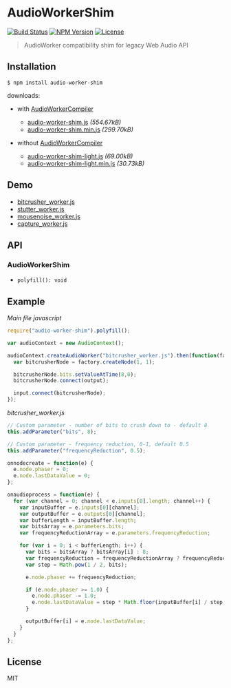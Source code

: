 # AudioWorkerShim
[![Build Status](http://img.shields.io/travis/mohayonao/audio-worker-shim.svg?style=flat-square)](https://travis-ci.org/mohayonao/audio-worker-shim)
[![NPM Version](http://img.shields.io/npm/v/audio-worker-shim.svg?style=flat-square)](https://www.npmjs.org/package/audio-worker-shim)
[![License](http://img.shields.io/badge/license-MIT-brightgreen.svg?style=flat-square)](http://mohayonao.mit-license.org/)

> AudioWorker compatibility shim for legacy Web Audio API

## Installation

```
$ npm install audio-worker-shim
```

downloads:
- with [AudioWorkerCompiler](https://github.com/mohayonao/audio-worker-compiler)
  - [audio-worker-shim.js](https://raw.githubusercontent.com/mohayonao/audio-worker-shim/master/build/audio-worker-shim.js) _(554.67kB)_
  - [audio-worker-shim.min.js](https://raw.githubusercontent.com/mohayonao/audio-worker-shim/master/build/audio-worker-shim.min.js) _(299.70kB)_


- without [AudioWorkerCompiler](https://github.com/mohayonao/audio-worker-compiler)
  - [audio-worker-shim-light.js](https://raw.githubusercontent.com/mohayonao/audio-worker-shim/master/build/audio-worker-shim-light.js) _(69.00kB)_
  - [audio-worker-shim-light.min.js](https://raw.githubusercontent.com/mohayonao/audio-worker-shim/master/build/audio-worker-shim-light.min.js) _(30.73kB)_

## Demo
- [bitcrusher_worker.js](http://mohayonao.github.io/audio-worker-shim/examples/bitcrusher.html)
- [stutter_worker.js](http://mohayonao.github.io/audio-worker-shim/examples/stutter.html)
- [mousenoise_worker.js](http://mohayonao.github.io/audio-worker-shim/examples/mousenoise.html)
- [capture_worker.js](http://mohayonao.github.io/audio-worker-shim/examples/capture.html)

## API
### AudioWorkerShim
- `polyfill(): void`

## Example

*Main file javascript*

```js
require("audio-worker-shim").polyfill();

var audioContext = new AudioContext();

audioContext.createAudioWorker("bitcrusher_worker.js").then(function(factory) {
  var bitcrusherNode = factory.createNode(1, 1);

  bitcrusherNode.bits.setValueAtTime(8,0);
  bitcrusherNode.connect(output);

  input.connect(bitcrusherNode);
});
```

*bitcrusher_worker.js*

```js
// Custom parameter - number of bits to crush down to - default 8
this.addParameter("bits", 8);

// Custom parameter - frequency reduction, 0-1, default 0.5
this.addParameter("frequencyReduction", 0.5);

onnodecreate = function(e) {
  e.node.phaser = 0;
  e.node.lastDataValue = 0;
};

onaudioprocess = function(e) {
  for (var channel = 0; channel < e.inputs[0].length; channel++) {
    var inputBuffer = e.inputs[0][channel];
    var outputBuffer = e.outputs[0][channel];
    var bufferLength = inputBuffer.length;
    var bitsArray = e.parameters.bits;
    var frequencyReductionArray = e.parameters.frequencyReduction;

    for (var i = 0; i < bufferLength; i++) {
      var bits = bitsArray ? bitsArray[i] : 8;
      var frequencyReduction = frequencyReductionArray ? frequencyReductionArray[i] : 0.5;
      var step = Math.pow(1 / 2, bits);

      e.node.phaser += frequencyReduction;

      if (e.node.phaser >= 1.0) {
        e.node.phaser -= 1.0;
        e.node.lastDataValue = step * Math.floor(inputBuffer[i] / step + 0.5);
      }

      outputBuffer[i] = e.node.lastDataValue;
    }
  }
};
```

## License

MIT
